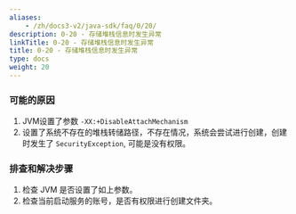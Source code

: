 ```yaml
---
aliases:
    - /zh/docs3-v2/java-sdk/faq/0/20/
description: 0-20 - 存储堆栈信息时发生异常
linkTitle: 0-20 - 存储堆栈信息时发生异常
title: 0-20 - 存储堆栈信息时发生异常
type: docs
weight: 20
---
```





### 可能的原因

1. JVM设置了参数 `-XX:+DisableAttachMechanism`
2. 设置了系统不存在的堆栈转储路径，不存在情况，系统会尝试进行创建，创建时发生了 `SecurityException`, 可能是没有权限。

### 排查和解决步骤

1. 检查 JVM 是否设置了如上参数。
2. 检查当前启动服务的账号，是否有权限进行创建文件夹。